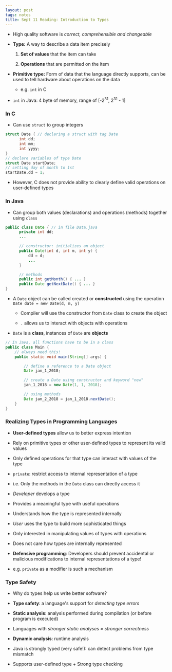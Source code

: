```yaml
---
layout: post
tags: notes
title: Sept 11 Reading: Introduction to Types
---
```

- High quality software is *correct, comprehensible and changeable*

- **Type:** A way to describe a data item precisely
  1. **Set of values** that the item can take

  2. **Operations** that are permitted on the item



- **Primitive type:**  Form of data that the language directly supports, can be used to tell hardware about operations on the data
  - e.g. `int` in C


- `int` in Java: 4 byte of memory, range of [-2<sup>31</sup>, 2<sup>31</sup> - 1]

### In C
- Can use `struct` to group integers
````C
struct Date { // declaring a struct with tag Date
      int dd;
      int mm;
      int yyyy;
}
// declare variables of type Date
struct Date startDate;
// setting day of month to 1st
startDate.dd = 1;
````
- However, C does not provide ability to clearly define valid operations on user-defined types

### In Java
- Can group both values (declarations) and operations (methods) together using `class`
````Java
public class Date { // in file Data.java
      private int dd;
      ...

      // constructor: initializes an object
      public Date(int d, int m, int y) {
          dd = d;
          ...
      }

      // methods
      public int getMonth() { ... }
      public Date getNextDate() { ... }
}
````
- A `Date` object can be called created or **constructed** using the operation `Date date = new Date(d, m, y)`

  - Compiler will use the constructor from `Date` class to create the object

  - `.` allows us to interact with objects with operations

- `Date` is a **class**, instances of `Date` are **objects**
````Java
// In Java, all functions have to be in a class
public class Main {
    // always need this!
    public static void main(String[] args) {

        // define a reference to a Date object
        Date jan_1_2018;

        // create a Date using constructor and keyword "new"
        jan_1_2018 = new Date(1, 1, 2018);

        // using methods
        Date jan_2_2018 = jan_1_2018.nextDate();
    }
}
````

### Realizing Types in Programming Languages
- **User-defined types** allow us to better express intention

 - Rely on primitive types or other user-defined types to represent its valid values

 - Only defined operations for that type can interact with values of the type

- `private`: restrict access to internal representation of a type

 - i.e. Only the methods in the `Date` class can directly access it


 - *Developer* develops a type
  - Provides a meaningful type with useful operations
  - Understands how the type is represented internally

- *User* uses the type to build more sophisticated things
 - Only interested in manipulating values of types with operations
 - Does not care how types are internally represented



- **Defensive programming**: Developers should  prevent accidental or malicious modifications to internal representations of a type!
 - e.g. `private` as a modifier is such a mechanism


 ### Type Safety
 - Why do types help us write better software?
  - **Type safety**: a language's support for *detecting type errors*



- **Static analysis**: analysis performed during compilation (or before program is executed)
 - Languages with *stronger static analyses = stronger correctness*


- **Dynamic analysis**: runtime analysis

- Java is strongly typed (very safe!): can detect problems from type mismatch

 - Supports user-defined type + Strong type checking
